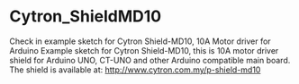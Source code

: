 # Cytron_ShieldMD10
Check in example sketch for Cytron Shield-MD10, 10A Motor driver for Arduino
Example sketch for Cytron Shield-MD10, this is 10A motor driver shield for Arduino UNO, CT-UNO and other Arduino compatible main board. 
The shield is available at: http://www.cytron.com.my/p-shield-md10

